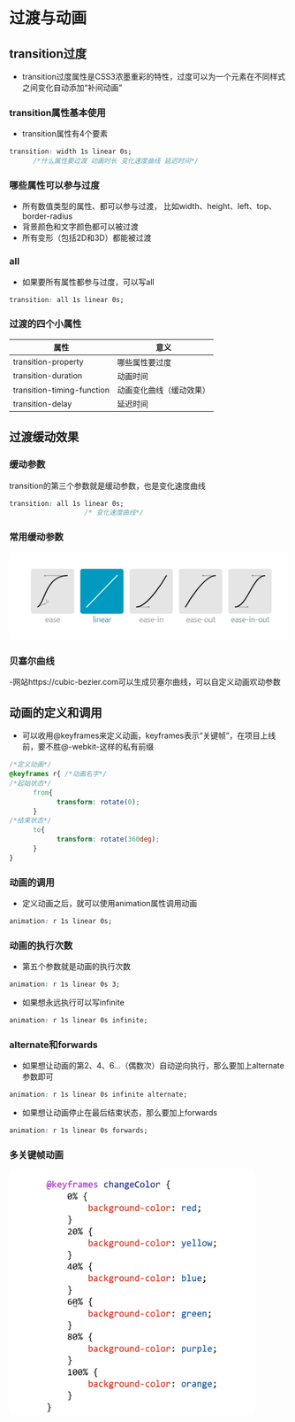 # 过渡与动画

## transition过度

- transition过度属性是CSS3浓墨重彩的特性，过度可以为一个元素在不同样式之间变化自动添加“补间动画”

### transition属性基本使用

- transition属性有4个要素

```css
transition: width 1s linear 0s;
      /*什么属性要过渡 动画时长 变化速度曲线 延迟时间*/
```

### 哪些属性可以参与过度

- 所有数值类型的属性、都可以参与过渡， 比如width、height、left、top、border-radius
- 背景颜色和文字颜色都可以被过渡
- 所有变形（包括2D和3D）都能被过渡

### all

- 如果要所有属性都参与过度，可以写all

```css
transition: all 1s linear 0s;
```

### 过渡的四个小属性

属性|意义
-|-
transition-property|哪些属性要过度
transition-duration|动画时间
transition-timing-function|动画变化曲线（缓动效果）
transition-delay|延迟时间

## 过渡缓动效果

### 缓动参数

transition的第三个参数就是缓动参数，也是变化速度曲线

```css
transition: all 1s linear 0s;
                   /* 变化速度曲线*/
```

### 常用缓动参数

![常用缓动参数](./Capture1.PNG)

### 贝塞尔曲线

-网站https://cubic-bezier.com可以生成贝塞尔曲线，可以自定义动画欢动参数

## 动画的定义和调用

- 可以收用@keyframes来定义动画，keyframes表示“关键帧”，在项目上线前，要不胜@-webkit-这样的私有前缀

```css
/*定义动画*/
@keyframes r{ /*动画名字*/
/*起始状态*/
      from{
            transform: rotate(0);
      }
/*结束状态*/
      to{
            transform: rotate(360deg);
      }
}
```

### 动画的调用

- 定义动画之后，就可以使用animation属性调用动画

```css
animation: r 1s linear 0s;
```

### 动画的执行次数

- 第五个参数就是动画的执行次数

```css
animation: r 1s linear 0s 3;
```

- 如果想永远执行可以写infinite

```css
animation: r 1s linear 0s infinite;
```

### alternate和forwards

- 如果想让动画的第2、4、6...（偶数次）自动逆向执行，那么要加上alternate参数即可

```css
animation: r 1s linear 0s infinite alternate;
```

- 如果想让动画停止在最后结束状态，那么要加上forwards

```css
animation: r 1s linear 0s forwards;
```

### 多关键帧动画

![多关键帧动画](./Capture2.PNG)